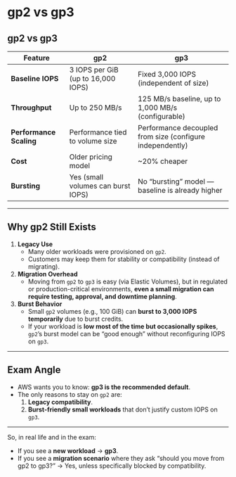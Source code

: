 # gp2 vs gp3

## **gp2 vs gp3**

| Feature                 | **gp2**                            | **gp3**                                                   |
| ----------------------- | ---------------------------------- | --------------------------------------------------------- |
| **Baseline IOPS**       | 3 IOPS per GiB (up to 16,000 IOPS) | Fixed 3,000 IOPS (independent of size)                    |
| **Throughput**          | Up to 250 MB/s                     | 125 MB/s baseline, up to 1,000 MB/s (configurable)        |
| **Performance Scaling** | Performance tied to volume size    | Performance decoupled from size (configure independently) |
| **Cost**                | Older pricing model                | \~20% cheaper                                             |
| **Bursting**            | Yes (small volumes can burst IOPS) | No “bursting” model — baseline is already higher          |

***

## **Why gp2 Still Exists**

1. **Legacy Use**
   * Many older workloads were provisioned on `gp2`.
   * Customers may keep them for stability or compatibility (instead of migrating).
2. **Migration Overhead**
   * Moving from `gp2` to `gp3` is easy (via Elastic Volumes), but in regulated or production-critical environments, **even a small migration can require testing, approval, and downtime planning**.
3. **Burst Behavior**
   * Small `gp2` volumes (e.g., 100 GiB) can **burst to 3,000 IOPS temporarily** due to burst credits.
   * If your workload is **low most of the time but occasionally spikes**, `gp2`’s burst model can be “good enough” without reconfiguring IOPS on `gp3`.

***

## Exam Angle

* AWS wants you to know: **gp3 is the recommended default**.
* The only reasons to stay on `gp2` are:
  1. **Legacy compatibility**.
  2. **Burst-friendly small workloads** that don’t justify custom IOPS on `gp3`.

***

So, in real life and in the exam:

* If you see a **new workload** → **gp3**.
* If you see a **migration scenario** where they ask “should you move from gp2 to gp3?” → Yes, unless specifically blocked by compatibility.

